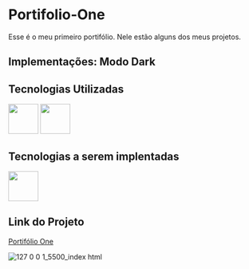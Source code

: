 # Portifolio-One

Esse é o meu primeiro portifólio. Nele estão alguns dos meus projetos.

## Implementações: Modo Dark

## Tecnologias Utilizadas

<img src="https://cdn.jsdelivr.net/gh/devicons/devicon/icons/html5/html5-original.svg" width="60" height="60" />  <img src="https://cdn.jsdelivr.net/gh/devicons/devicon/icons/css3/css3-plain-wordmark.svg" width="60" height="60"/>

## Tecnologias a serem implentadas
<img src="https://cdn.jsdelivr.net/gh/devicons/devicon/icons/javascript/javascript-original.svg" width="60" height="60" /> 

## Link do Projeto

<a href="https://anikape.github.io/Portifolio-One/">Portifólio One</a>


![127 0 0 1_5500_index html](https://user-images.githubusercontent.com/104070821/191394936-523c8420-3cd4-4fd7-ad12-a378806ff2fe.png)
